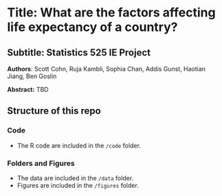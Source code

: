 # Title: What are the factors affecting life expectancy of a country?
## Subtitle: Statistics 525 IE Project

**Authors**: Scott Cohn, Ruja Kambli, Sophia Chan, Addis Gunst, Haotian Jiang, Ben Goslin

**Abstract:** TBD

## Structure of this repo 

### Code

- The R code are included in the `/code` folder.

### Folders and Figures

- The data are included in the `/data` folder. 
- Figures are included in the `/figures` folder. 


